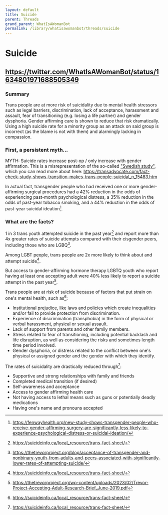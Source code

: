 ```yaml
---
layout: default
title: Suicide
parent: Threads
grand_parent: WhatIsAWomanBot
permalink: /library/whatisawomanbot/threads/suicide
---
```


# Suicide

## <https://twitter.com/WhatIsAWomanBot/status/1634801971688505349>

### Summary
Trans people are at more risk of suicidality due to mental health stressors such as legal barriers,
discrimination, lack of acceptance, harassment and assault, fear of transitioning (e.g. losing a life partner)
and gender dysphoria. Gender affirming care is shown to reduce that risk dramatically. Using a high suicide rate
for a minority group as an attack on said group is incorrect (as the blame is not with them) and alarmingly lacking in compassion.

### First, a persistent myth...

MYTH: Suicide rates increase post-op / only increase with gender affirmation. This is a misrepresentation of the so-called
["Swedish study"](/library/gc-arguments/the-swedish-study/), which you can read more about here: <https://transadvocate.com/fact-check-study-shows-transition-makes-trans-people-suicidal_n_15483.htm>

In actual fact, transgender people who had received one or more gender-affirming surgical procedures had a 42%
reduction in the odds of experiencing past-month psychological distress, a 35% reduction in the odds of past-year
tobacco smoking, and a 44% reduction in the odds of past-year suicidal ideation[^4].

### What are the facts?

1 in 3 trans youth attempted suicide in the past year[^1] and report more than 4x greater rates of suicide
attempts compared with their cisgender peers, including those who are LGBQ[^3].

Among LGBT people, trans people are 2x more likely to think about and attempt suicide[^1].

But access to gender-affirming hormone therapy LGBTQ youth who report having at least one accepting adult were
40% less likely to report a suicide attempt in the past year[^2].

Trans people are at risk of suicide because of factors that put strain on one's mental health, such as[^1]:

* Institutional prejudice, like laws and policies which create inequalities and/or fail to provide protection from discrimination.
* Experience of discrimination (transphobia) in the form of physical or verbal harassment, physical or sexual assault.
* Lack of support from parents and other family members.
* Stress related to fear of transitioning, including potential backlash and life disruption, as well as considering the risks and sometimes length time period involved.
* Gender dysphoria, or distress related to the conflict between one's physical or assigned gender and the gender with which they identify.

The rates of suicidality are drastically reduced through[^1]:

* Supportive and strong relationships with family and friends
* Completed medical transition (if desired)
* Self-awareness and acceptance
* Access to gender affirming health care
* Not having access to lethal means such as guns or potentially deadly medications
* Having one's name and pronouns accepted

[^1]: <https://suicideinfo.ca/local_resource/trans-fact-sheet/>
[^2]: <https://thetrevorproject.org/wp-content/uploads/2023/02/Trevor-Project-Accepting-Adult-Research-Brief_June-2019.pdf>
[^3]: <https://thetrevorproject.org/blog/acceptance-of-transgender-and-nonbinary-youth-from-adults-and-peers-associated-with-significantly-lower-rates-of-attempting-suicide/>
[^4]: <https://fenwayhealth.org/new-study-shows-transgender-people-who-receive-gender-affirming-surgery-are-significantly-less-likely-to-experience-psychological-distress-or-suicidal-ideation/>
